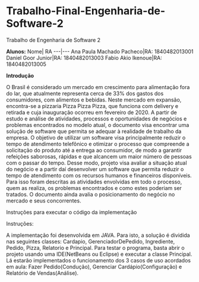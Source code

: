 # Trabalho-Final-Engenharia-de-Software-2
Trabalho de Engenharia de Software 2

**__Alunos:__**
 Nome| RA
 ---|---
 Ana Paula Machado Pacheco|RA: 1840482013001
 Daniel Goor Junior|RA: 1840482013003
 Fabio Akio Ikenoue|RA: 1840482013005



 **__Introdução__**
 
 O Brasil é considerado um mercado em crescimento para alimentação fora do lar, que atualmente representa cerca de 33% dos gastos dos consumidores, com alimentos e bebidas. Neste mercado em expansão, encontra-se a pizzaria Pizza Pizza Pizza, que funciona com delivery e retirada e cuja inauguração ocorreu em fevereiro de 2020. 
A partir de estudo e análise de atividades, processos e oportunidades de negócios e problemas encontrados no modelo atual, o documento visa encontrar uma solução de software que permita se adequar à realidade de trabalho da empresa.
O objetivo de utilizar um software visa principalmente reduzir o tempo de atendimento telefônico e otimizar o processo que compreende a solicitação do produto até a entrega ao consumidor, de modo a garantir refeições saborosas, rápidas e que alcancem um maior número de pessoas com o passar do tempo.
Desse modo,  projeto visa avaliar a situação atual do negócio e a partir daí desenvolver um software que permita reduzir o tempo de atendimento com os recursos humanos e financeiros disponíveis. Para isso foram descritas as atividades envolvidas em todo o processo, quem as realiza, os problemas encontrados e como estes poderiam ser tratados. O documento ainda avalia o posicionamento do negócio no mercado e seus concorrentes.




Instruções para executar o código da implementação

  Instruções:
 
 A implementação foi desenvolvida em JAVA.
 Para isto, a solução é dividida nas seguintes classes: Cardapio, GerenciadorDePedido, Ingrediente, Pedido, Pizza, Relatorio e Principal.
 Para testar o programa, basta abrir o projeto usando uma IDE(NetBeans ou Eclipse) e executar a classe Principal.
 Lá estarão implementados o funcionamento dos 3 casos de uso acordados em aula: Fazer Pedido(Condução), Gerenciar Cardápio(Configuração) e Relatório de Vendas(Análise).
 


